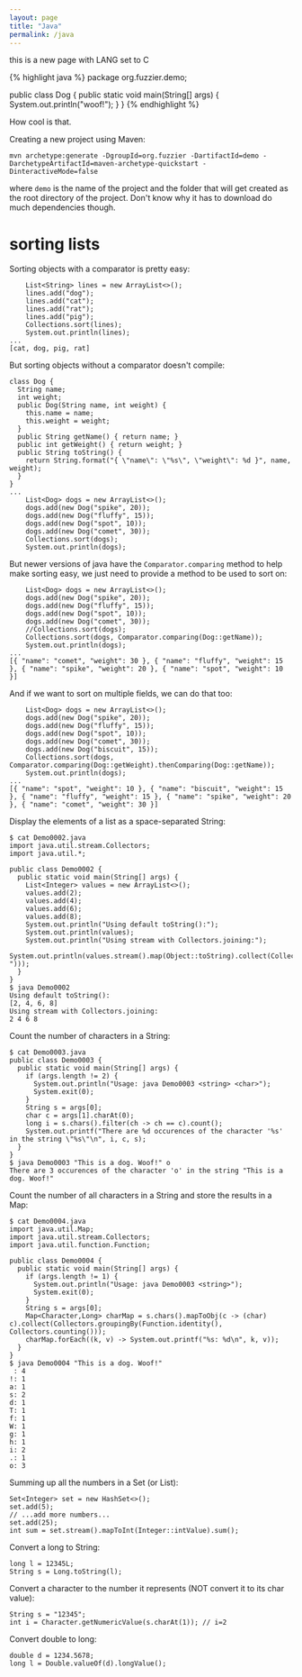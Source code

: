 ```yaml
---
layout: page
title: "Java"
permalink: /java
---
```


this is a new page with LANG set to C

{% highlight java %}
package org.fuzzier.demo;

public class Dog {
  public static void main(String[] args) {
    System.out.println("woof!");
  }
}
{% endhighlight %}

How cool is that.

Creating a new project using Maven:

```
mvn archetype:generate -DgroupId=org.fuzzier -DartifactId=demo -DarchetypeArtifactId=maven-archetype-quickstart -DinteractiveMode=false
```

where `demo` is the name of the project and the folder that will get created as the root directory of the project. Don't know why it has to download do much dependencies though.

# sorting lists

Sorting objects with a comparator is pretty easy:

```
    List<String> lines = new ArrayList<>();
    lines.add("dog");
    lines.add("cat");
    lines.add("rat");
    lines.add("pig");
    Collections.sort(lines);
    System.out.println(lines);
...
[cat, dog, pig, rat]
```

But sorting objects without a comparator doesn't compile:

```
class Dog {
  String name;
  int weight;
  public Dog(String name, int weight) {
    this.name = name;
    this.weight = weight;
  }
  public String getName() { return name; }
  public int getWeight() { return weight; }
  public String toString() {
    return String.format("{ \"name\": \"%s\", \"weight\": %d }", name, weight);
  }
}
...
    List<Dog> dogs = new ArrayList<>();
    dogs.add(new Dog("spike", 20));
    dogs.add(new Dog("fluffy", 15));
    dogs.add(new Dog("spot", 10));
    dogs.add(new Dog("comet", 30));
    Collections.sort(dogs);
    System.out.println(dogs);
```

But newer versions of java have the `Comparator.comparing` method to help make sorting easy, we just need to provide a method to be used to sort on:

```
    List<Dog> dogs = new ArrayList<>();
    dogs.add(new Dog("spike", 20));
    dogs.add(new Dog("fluffy", 15));
    dogs.add(new Dog("spot", 10));
    dogs.add(new Dog("comet", 30));
    //Collections.sort(dogs);
    Collections.sort(dogs, Comparator.comparing(Dog::getName));
    System.out.println(dogs);
...
[{ "name": "comet", "weight": 30 }, { "name": "fluffy", "weight": 15 }, { "name": "spike", "weight": 20 }, { "name": "spot", "weight": 10 }]
```

And if we want to sort on multiple fields, we can do that too:

```
    List<Dog> dogs = new ArrayList<>();
    dogs.add(new Dog("spike", 20));
    dogs.add(new Dog("fluffy", 15));
    dogs.add(new Dog("spot", 10));
    dogs.add(new Dog("comet", 30));
    dogs.add(new Dog("biscuit", 15));
    Collections.sort(dogs, Comparator.comparing(Dog::getWeight).thenComparing(Dog::getName));
    System.out.println(dogs);
...
[{ "name": "spot", "weight": 10 }, { "name": "biscuit", "weight": 15 }, { "name": "fluffy", "weight": 15 }, { "name": "spike", "weight": 20 }, { "name": "comet", "weight": 30 }]
```

Display the elements of a list as a space-separated String:

```
$ cat Demo0002.java 
import java.util.stream.Collectors;
import java.util.*;

public class Demo0002 {
  public static void main(String[] args) {
    List<Integer> values = new ArrayList<>();
    values.add(2);
    values.add(4);
    values.add(6);
    values.add(8);
    System.out.println("Using default toString():");
    System.out.println(values);
    System.out.println("Using stream with Collectors.joining:");
    System.out.println(values.stream().map(Object::toString).collect(Collectors.joining(" ")));
  }
}
$ java Demo0002
Using default toString():
[2, 4, 6, 8]
Using stream with Collectors.joining:
2 4 6 8
```

Count the number of characters in a String:

```
$ cat Demo0003.java 
public class Demo0003 {
  public static void main(String[] args) {
    if (args.length != 2) {
      System.out.println("Usage: java Demo0003 <string> <char>");
      System.exit(0);
    }
    String s = args[0];
    char c = args[1].charAt(0);
    long i = s.chars().filter(ch -> ch == c).count();
    System.out.printf("There are %d occurences of the character '%s' in the string \"%s\"\n", i, c, s);
  }
}
$ java Demo0003 "This is a dog. Woof!" o
There are 3 occurences of the character 'o' in the string "This is a dog. Woof!"
```

Count the number of all characters in a String and store the results in a Map:

```
$ cat Demo0004.java 
import java.util.Map;
import java.util.stream.Collectors;
import java.util.function.Function;

public class Demo0004 {
  public static void main(String[] args) {
    if (args.length != 1) {
      System.out.println("Usage: java Demo0003 <string>");
      System.exit(0);
    }
    String s = args[0];
    Map<Character,Long> charMap = s.chars().mapToObj(c -> (char) c).collect(Collectors.groupingBy(Function.identity(), Collectors.counting()));
    charMap.forEach((k, v) -> System.out.printf("%s: %d\n", k, v));
  }
}
$ java Demo0004 "This is a dog. Woof!"
 : 4
!: 1
a: 1
s: 2
d: 1
T: 1
f: 1
W: 1
g: 1
h: 1
i: 2
.: 1
o: 3
```

Summing up all the numbers in a Set (or List):

```
Set<Integer> set = new HashSet<>();
set.add(5);
// ...add more numbers...
set.add(25);
int sum = set.stream().mapToInt(Integer::intValue).sum();
```

Convert a long to String:

```
long l = 12345L;
String s = Long.toString(l);
```

Convert a character to the number it represents (NOT convert it to its char value):

```
String s = "12345";
int i = Character.getNumericValue(s.charAt(1)); // i=2
```

Convert double to long:

```
double d = 1234.5678;
long l = Double.valueOf(d).longValue();
```

